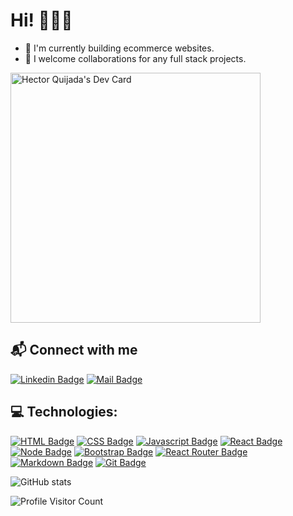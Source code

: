 # Hi! 🙋🏻‍♂

- 🎯 I'm currently building ecommerce websites.
- 🤝 I welcome collaborations for any full stack projects.

<a ><img src="https://api.daily.dev/devcards/34ece0200fc14033a5d22762f7670160.png?r=wpm" width="400" alt="Hector Quijada's Dev Card"/></a>

## 📬 Connect with me

[![Linkedin Badge](https://img.shields.io/badge/LinkedIn-0077B5?style=for-the-badge&logo=linkedin&logoColor=white)](https://linkedin.com/in/hector-quijada)
[![Mail Badge](https://img.shields.io/badge/Gmail-D14836?style=for-the-badge&logo=gmail&logoColor=white)](mailto:hector.quijada2121@gmail.com)

## 💻 Technologies:

[![HTML Badge](https://img.shields.io/badge/HTML5-E34F26?style=for-the-badge&logo=html5&logoColor=white)](https://github.com/ai21212019)
[![CSS Badge](https://img.shields.io/badge/CSS3-1572B6?style=for-the-badge&logo=css3&logoColor=white)](https://github.com/ai21212019)
[![Javascript Badge](https://img.shields.io/badge/JavaScript-F7DF1E?style=for-the-badge&logo=javascript&logoColor=black)](https://github.com/ai21212019)
[![React Badge](https://img.shields.io/badge/React-20232A?style=for-the-badge&logo=react&logoColor=61DAFB)](https://github.com/ai21212019)
[![Node Badge](https://img.shields.io/badge/Node.js-43853D?style=for-the-badge&logo=node.js&logoColor=white)](https://github.com/ai21212019)
[![Bootstrap Badge](https://img.shields.io/badge/Bootstrap-563D7C?style=for-the-badge&logo=bootstrap&logoColor=white)](https://github.com/ai21212019)
[![React Router Badge](https://img.shields.io/badge/React_Router-CA4245?style=for-the-badge&logo=react-router&logoColor=white)](https://github.com/ai21212019)
[![Markdown Badge](https://img.shields.io/badge/Markdown-000000?style=for-the-badge&logo=markdown&logoColor=white)](https://github.com/19smabtahinoor)
[![Git Badge](https://img.shields.io/badge/git-f34f29?style=for-the-badge&logo=git&logoColor=white)](https://github.com/ai21212019)

![GitHub stats](https://github-readme-stats.vercel.app/api?username=ai21212019&show_icons=true&theme=dark)

![Profile Visitor Count](https://visitor-badge.laobi.icu/badge?page_id=ai21212019.ai21212019)
